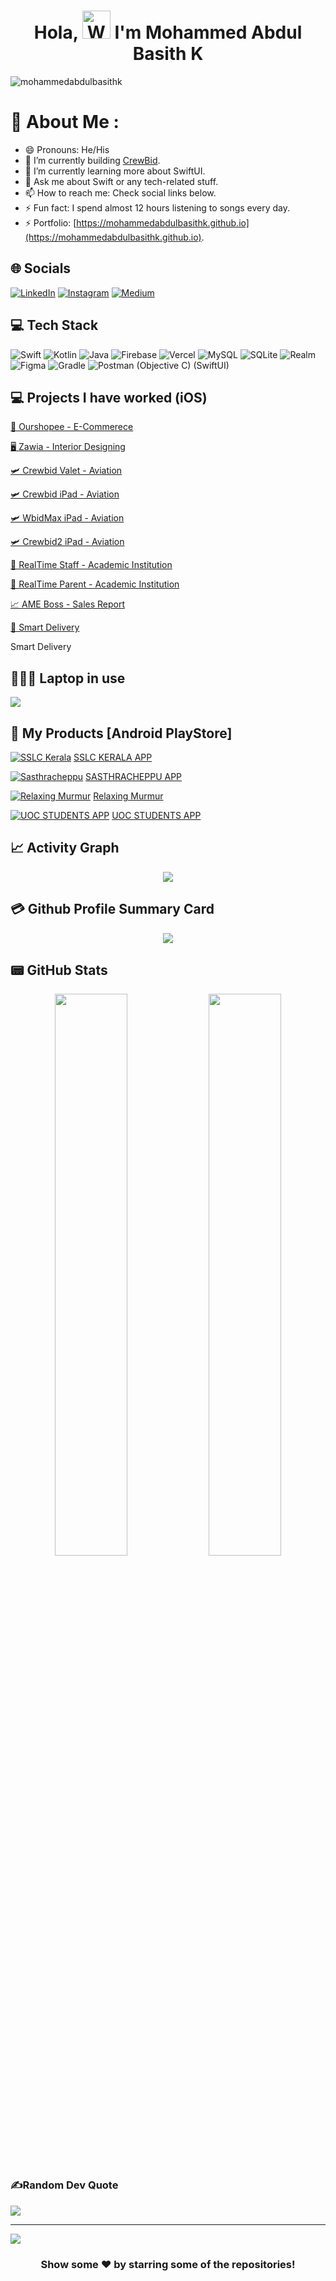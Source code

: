 <h1 align="center"> Hola, <img src="https://raw.githubusercontent.com/nixin72/nixin72/master/wave.gif" 
         alt="Waving hand animated gif"
         height="45"
         width="45" /> I'm Mohammed Abdul Basith K</h1>

<p align="left"> <img src="https://komarev.com/ghpvc/?username=mohammedabdulbasithk&label=Views&color=blue&style=plastic&style=for-the-badge" alt="mohammedabdulbasithk" /> </p>

# 💫 About Me :
- 😄 Pronouns: He/His
- 🔭 I’m currently building [CrewBid](https://apps.apple.com/us/app/crewbid-valet/id1233677874).
- 🌱 I’m currently learning more about SwiftUI.
- 💬 Ask me about Swift or any tech-related stuff.
- 📫 How to reach me: Check social links below.
- ⚡ Fun fact: I spend almost 12 hours listening to songs every day.
- ⚡ Portfolio: [https://mohammedabdulbasithk.github.io](https://mohammedabdulbasithk.github.io).

## 🌐 Socials
[![LinkedIn](https://img.shields.io/badge/LinkedIn-0077B5?style=for-the-badge&logo=linkedin&logoColor=white)](https://linkedin.com/in/mohammedabdulbasithk) [![Instagram](https://img.shields.io/badge/Instagram-E4405F?style=for-the-badge&logo=instagram&logoColor=white)](https://instagram.com/im_basith)  [![Medium](https://img.shields.io/badge/Medium-12100E?style=for-the-badge&logo=medium&logoColor=white)](https://medium.com/@me.basithk)

## 💻 Tech Stack
![Swift](https://img.shields.io/badge/swift-F54A2A?style=for-the-badge&logo=swift&logoColor=white)
![Kotlin](https://img.shields.io/badge/kotlin-%230095D5.svg?style=for-the-badge&logo=kotlin&logoColor=white) ![Java](https://img.shields.io/badge/java-%23ED8B00.svg?style=for-the-badge&logo=java&logoColor=white) ![Firebase](https://img.shields.io/badge/firebase-%23039BE5.svg?style=for-the-badge&logo=firebase) ![Vercel](https://img.shields.io/badge/vercel-%23000000.svg?style=for-the-badge&logo=vercel&logoColor=white) ![MySQL](https://img.shields.io/badge/mysql-%2300f.svg?style=for-the-badge&logo=mysql&logoColor=white) ![SQLite](https://img.shields.io/badge/sqlite-%2307405e.svg?style=for-the-badge&logo=sqlite&logoColor=white) ![Realm](https://img.shields.io/badge/Realm-39477F?style=for-the-badge&logo=realm&logoColor=white) ![Figma](https://img.shields.io/badge/figma-%23F24E1E.svg?style=for-the-badge&logo=figma&logoColor=white) ![Gradle](https://img.shields.io/badge/Gradle-02303A.svg?style=for-the-badge&logo=Gradle&logoColor=white) ![Postman](https://img.shields.io/badge/Postman-FF6C37?style=for-the-badge&logo=postman&logoColor=white) (Objective C) (SwiftUI)

## 💻 Projects I have worked (iOS)
[🛒 Ourshopee - E-Commerece](https://apps.apple.com/ae/app/ourshopee-online-shopping/id1226954989)

[🖥 Zawia - Interior Designing](https://apps.apple.com/us/app/zawia/id1430356379)

[🛩 Crewbid Valet - Aviation](https://apps.apple.com/us/app/crewbid-valet/id1233677874)

[🛩 Crewbid iPad - Aviation](https://apps.apple.com/us/app/crewbid/id563832596)

[🛩 WbidMax iPad - Aviation](https://apps.apple.com/us/app/wbidmax/id892320623)

[🛩 Crewbid2 iPad - Aviation](https://apps.apple.com/us/app/crewbid2/id1620490378)

[📖 RealTime Staff - Academic Institution](https://apps.apple.com/us/app/realtime-staff-app/id1466986059)

[📖 RealTime Parent - Academic Institution](https://apps.apple.com/us/app/realtime-link-for-parents/id1235053154)

[📈 AME Boss - Sales Report](https://apps.apple.com/us/app/ame-boss-app/id1604076966?platform=iphone)

[🛒 Smart Delivery](https://apps.apple.com/us/app/smart-delivery/id1609635497?platform=iphone)

Smart Delivery

## 👨🏻‍💻 Laptop in use
<img src="https://img.shields.io/badge/Apple-MacBook_Pro_2021-333333?style=for-the-badge&logo=apple&logoColor=white"/> 

## 🛒 My Products [Android PlayStore]
[![SSLC Kerala](https://i.imgur.com/qCB4uoU.jpeg)](https://play.google.com/store/apps/details?id=com.basith.sslckerala) [SSLC KERALA APP](https://play.google.com/store/apps/details?id=com.basith.sslckerala)

[![Sasthracheppu](https://i.imgur.com/dXjWuyf.jpeg)](https://play.google.com/store/apps/details?id=com.basith.sasthracheppuapp) [SASTHRACHEPPU APP](https://play.google.com/store/apps/details?id=com.basith.sasthracheppuapp)

[![Relaxing Murmur](https://i.imgur.com/9k19X9i.jpeg)](https://play.google.com/store/apps/details?id=com.basith.relaxingmurmur) [Relaxing Murmur](https://play.google.com/store/apps/details?id=com.basith.relaxingmurmur)

[![UOC STUDENTS APP](https://i.imgur.com/BoLwIBa.jpeg)](https://play.google.com/store/apps/details?id=com.basith.uocstudentsapp) [UOC STUDENTS APP](https://play.google.com/store/apps/details?id=com.basith.uocstudentsapp)


## 📈 Activity Graph
<p align="center">
	<img src="https://activity-graph.herokuapp.com/graph?username=mohammedabdulbasithk&theme=minimal"/>
</p>

## 💳 Github Profile Summary Card
<p align="center">
  <img src="https://github-profile-summary-cards.vercel.app/api/cards/profile-details?username=mohammedabdulbasithk&theme=vue"/>
</p>

## 📟 GitHub Stats
<p align="center">
	<img width="48%" src="https://github-readme-stats.vercel.app/api?username=mohammedabdulbasithk&show_icons=true&theme=vue" />
	<img width="48%" src="https://github-readme-streak-stats.herokuapp.com/?user=mohammedabdulbasithk&theme=vue" />
</p>

### ✍️Random Dev Quote
![](https://quotes-github-readme.vercel.app/api?type=horizontal&theme=vue)

---
[![](https://visitcount.itsvg.in/api?id=mohammedabdulbasithk&icon=0&color=1)](https://visitcount.itsvg.in)

  

<div align="center">

### Show some ❤️ by starring some of the repositories!

</div>
